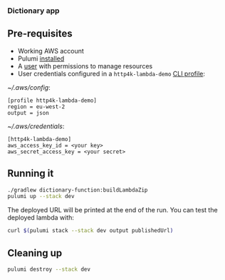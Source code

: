 ### Dictionary app 

## Pre-requisites

* Working AWS account
* Pulumi [installed](https://www.pulumi.com/docs/get-started/install/)
* A [user](https://aws.amazon.com/iam/) with permissions to manage resources
* User credentials configured in a `http4k-lambda-demo` [CLI profile](https://docs.aws.amazon.com/cli/latest/userguide/cli-configure-profiles.html): 

*~/.aws/config*:

```
[profile http4k-lambda-demo]
region = eu-west-2
output = json
```
*~/.aws/credentials*:

```
[http4k-lambda-demo]
aws_access_key_id = <your key>
aws_secret_access_key = <your secret>
```

## Running it

```bash
./gradlew dictionary-function:buildLambdaZip
pulumi up --stack dev
```

The deployed URL will be printed at the end of the run. You can test the deployed lambda with: 
```bash
curl $(pulumi stack --stack dev output publishedUrl) 
```

## Cleaning up

```bash
pulumi destroy --stack dev
```
